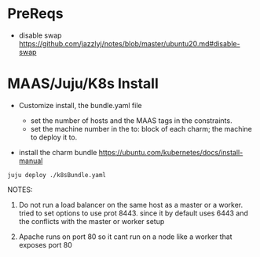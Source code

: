 # PreReqs 
* disable swap
https://github.com/jazzlyj/notes/blob/master/ubuntu20.md#disable-swap


# MAAS/Juju/K8s Install
* Customize install, the bundle.yaml file
    * set the number of hosts and the MAAS tags in the constraints.
    * set the machine number in the to: block of each charm; the machine to deploy it to.

* install the charm bundle
https://ubuntu.com/kubernetes/docs/install-manual

```
juju deploy ./k8sBundle.yaml
```


NOTES: 
1. Do not run a load balancer on the same host as a master or a worker. 
tried to set options to use prot 8443.
since it by default uses 6443 and the conflicts with the master or worker setup



2. Apache runs on port 80 so it cant run on a node like a worker that exposes port 80